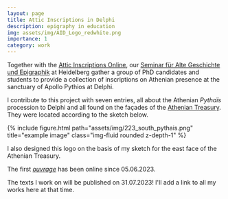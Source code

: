 ```yaml
---
layout: page
title: Attic Inscriptions in Delphi
description: epigraphy in education
img: assets/img/AID_Logo_redwhite.png
importance: 1
category: work
---
```


Together with the [Attic Inscriptions Online](https://www.atticinscriptions.com), our [Seminar für Alte Geschichte und Epigraphik](https://www.uni-heidelberg.de/fakultaeten/philosophie/zaw/sag/) at Heidelberg gather a group of PhD candidates and students to provide a collection of inscriptions on Athenian presence at the sanctuary of Apollo Pythios at Delphi.

I contribute to this project with seven entries, all about the Athenian *Pythaïs* procession to Delphi and all found on the façades of the [Athenian Treasury](https://arachne.dainst.org/entity/5593).
They were located according to the sketch below.

{% include figure.html path="assets/img/223_south_pythais.png" title="example image" class="img-fluid rounded z-depth-1" %}

I also designed this logo on the basis of my sketch for the east face of the Athenian Treasury.

The first [*ouvrage*](https://atticinscriptions.com/browse/bypublicationdate/2023-6-5/) has been online since 05.06.2023.

The texts I work on will be published on 31.07.2023! I'll add a link to all my works here at that time.